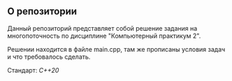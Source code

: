 ## О репозитории
Данный репозиторий представляет собой решение задания на многопоточность по дисциплине "Компьютерный практикум 2".

Решении находится в файле main.cpp, там же прописаны условия задач и что требовалось сделать.

Стандарт: *C++20*
